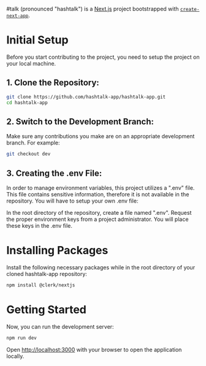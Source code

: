 #talk (pronounced "hashtalk") is a [Next.js](https://nextjs.org/) project bootstrapped with [`create-next-app`](https://github.com/vercel/next.js/tree/canary/packages/create-next-app).

# Initial Setup
Before you start contributing to the project, you need to setup the project on your local machine.

## 1. Clone the Repository:
```bash
git clone https://github.com/hashtalk-app/hashtalk-app.git
cd hashtalk-app
```

## 2. Switch to the Development Branch:
Make sure any contributions you make are on an appropriate development branch. For example:
```bash
git checkout dev
```

## 3. Creating the .env File:
In order to manage environment variables, this project utilizes a ".env" file. This file contains sensitive information, therefore it is not available in the repository. You will have to setup your own .env file:

In the root directory of the repository, create a file named ".env".
Request the proper environment keys from a project administrator. You will place these keys in the .env file.

# Installing Packages
Install the following necessary packages while in the root directory of your cloned hashtalk-app repository:

```bash
npm install @clerk/nextjs
```

# Getting Started

Now, you can run the development server:

```bash
npm run dev
```

Open [http://localhost:3000](http://localhost:3000) with your browser to open the application locally.
